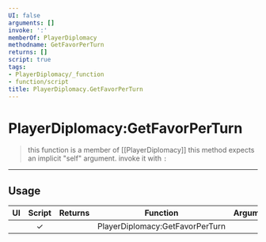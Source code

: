```yaml
---
UI: false
arguments: []
invoke: ':'
memberOf: PlayerDiplomacy
methodname: GetFavorPerTurn
returns: []
script: true
tags:
- PlayerDiplomacy/_function
- function/script
title: PlayerDiplomacy.GetFavorPerTurn
---
```

# PlayerDiplomacy:GetFavorPerTurn
> this function is a member of [[PlayerDiplomacy]]
> this method expects an implicit "self" argument. invoke it with `:`
-----
## Usage
|  UI | Script | Returns | Function | Arguments |
|:---:|:------:|-------:|:--------:|:---------|
| |✓||PlayerDiplomacy:GetFavorPerTurn||
